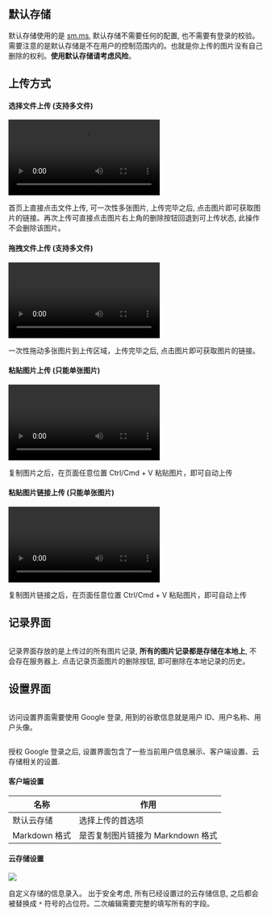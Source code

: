 ## 默认存储

默认存储使用的是 [sm.ms](https://sm.ms/), 默认存储不需要任何的配置, 也不需要有登录的校验。
需要注意的是默认存储是不在用户的控制范围内的。也就是你上传的图片没有自己删除的权利。**使用默认存储请考虑风险**。

## 上传方式

#### 选择文件上传 (支持多文件)

<video autoplay loop src="https://o77qb5l10.qnssl.com/input-file.mov"></video>

首页上直接点击文件上传, 可一次性多张图片, 上传完毕之后, 点击图片即可获取图片的链接。再次上传可直接点击图片右上角的删除按钮回退到可上传状态, 此操作不会删除该图片。

#### 拖拽文件上传 (支持多文件)

<video autoplay loop src="https://o77qb5l10.qnssl.com/drag-file.mov"></video>

一次性拖动多张图片到上传区域，上传完毕之后, 点击图片即可获取图片的链接。

#### 粘贴图片上传 (只能单张图片)

<video autoplay loop src="https://o77qb5l10.qnssl.com/paste-file2.mov"></video>

复制图片之后，在页面任意位置 Ctrl/Cmd + V 粘贴图片，即可自动上传

#### 粘贴图片链接上传 (只能单张图片)

<video autoplay loop src="https://o77qb5l10.qnssl.com/paste-url.mov"></video>

复制图片链接之后，在页面任意位置 Ctrl/Cmd + V 粘贴图片，即可自动上传

## 记录界面

<img class="no-shadow" src="https://o77qb5l10.qnssl.com/b85922c4-0228-4286-89dc-48be0e162d98_image.png" alt="">

记录界面存放的是上传过的所有图片记录, **所有的图片记录都是存储在本地上**, 不会存在服务器上. 点击记录页面图片的删除按钮, 即可删除在本地记录的历史。

## 设置界面

<img class="no-shadow" src="https://o77qb5l10.qnssl.com/5b4ead2f02d02.png" alt="">

访问设置界面需要使用 Google 登录, 用到的谷歌信息就是用户 ID、用户名称、用户头像。

<img class="no-shadow" src="https://o77qb5l10.qnssl.com/5b4ead854ea0e.png" alt="">

授权 Google 登录之后, 设置界面包含了一些当前用户信息展示、客户端设置、云存储相关的设置.

#### 客户端设置

| 名称          | 作用                           |
| -------      | ----------------              |
| 默认云存储     | 选择上传的首选项                 |
| Markdown 格式 | 是否复制图片链接为 Markndown 格式 |

#### 云存储设置

![](https://o77qb5l10.qnssl.com/b87117a5-5256-4fb7-b49c-646aebb94f19_image.png)

自定义存储的信息录入。 出于安全考虑, 所有已经设置过的云存储信息, 之后都会被替换成 `*` 符号的占位符。二次编辑需要完整的填写所有的字段。
